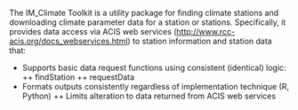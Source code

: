 The IM_Climate Toolkit is a utility package for finding climate stations and downloading climate parameter data for a station or stations.  Specifically, it provides data access via ACIS web services (http://www.rcc-acis.org/docs_webservices.html) to station information and station data that:

+ Supports basic data request functions using consistent (identical) logic:
++ findStation
++ requestData
+ Formats outputs consistently regardless of implementation technique (R, Python)
++ Limits alteration to data returned from ACIS web services
